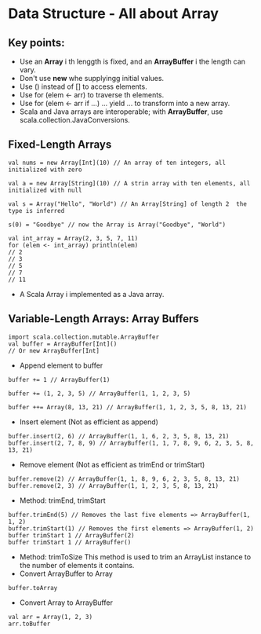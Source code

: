 # Data Structure -  All about Array

## Key points:
* Use an **Array** i th lenggth is fixed, and an **ArrayBuffer** i the length can vary.
* Don't use **new** whe supplyingg initial values.
* Use () instead of [] to access elements.
* Use for (elem <- arr) to traverse th elements.
* Use for (elem <- arr if ...) ... yield ... to transform into a new array.
* Scala and Java arrays are interoperable; with **ArrayBuffer**, use scala.collection.JavaConversions.

## Fixed-Length Arrays
```
val nums = new Array[Int](10) // An array of ten integers, all initialized with zero
```
```
val a = new Array[String](10) // A strin array with ten elements, all initialized with null
```
```
val s = Array("Hello", "World") // An Array[String] of length 2  the type is inferred
```
```
s(0) = "Goodbye" // now the Array is Array("Goodbye", "World")
```
```
val int_array = Array(2, 3, 5, 7, 11)
for (elem <- int_array) println(elem)
// 2
// 3
// 5
// 7
// 11
```
* A Scala Array i implemented as a Java array.

## Variable-Length Arrays: Array Buffers
```
import scala.collection.mutable.ArrayBuffer
val buffer = ArrayBuffer[Int]()
// Or new ArrayBuffer[Int]
```
* Append element to buffer
```
buffer += 1 // ArrayBuffer(1)
```
```
buffer += (1, 2, 3, 5) // ArrayBuffer(1, 1, 2, 3, 5)
```
```
buffer ++= Array(8, 13, 21) // ArrayBuffer(1, 1, 2, 3, 5, 8, 13, 21)
```
* Insert element (Not as efficient as append)
```
buffer.insert(2, 6) // ArrayBuffer(1, 1, 6, 2, 3, 5, 8, 13, 21)
buffer.insert(2, 7, 8, 9) // ArrayBuffer(1, 1, 7, 8, 9, 6, 2, 3, 5, 8, 13, 21)
```
* Remove element (Not as efficient as trimEnd or trimStart)
```
buffer.remove(2) // ArrayBuffer(1, 1, 8, 9, 6, 2, 3, 5, 8, 13, 21)
buffer.remove(2, 3) // ArrayBuffer(1, 1, 2, 3, 5, 8, 13, 21)
```
* Method: trimEnd, trimStart
```
buffer.trimEnd(5) // Removes the last five elements => ArrayBuffer(1, 1, 2)
buffer.trimStart(1) // Removes the first elements => ArrayBuffer(1, 2)
buffer trimStart 1 // ArrayBuffer(2)
buffer trimStart 1 // ArrayBuffer()
```
* Method: trimToSize
This method is used to trim an ArrayList instance to the number of elements it contains.
* Convert ArrayBuffer to Array
```
buffer.toArray
```
* Convert Array to ArrayBuffer
```
val arr = Array(1, 2, 3)
arr.toBuffer
```
